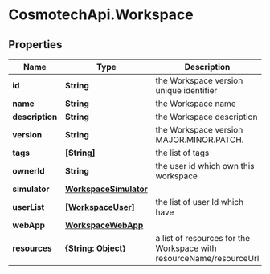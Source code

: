 # CosmotechApi.Workspace

## Properties

Name | Type | Description | Notes
------------ | ------------- | ------------- | -------------
**id** | **String** | the Workspace version unique identifier | [optional] [readonly] 
**name** | **String** | the Workspace name | 
**description** | **String** | the Workspace description | [optional] 
**version** | **String** | the Workspace version MAJOR.MINOR.PATCH. | [optional] 
**tags** | **[String]** | the list of tags | [optional] 
**ownerId** | **String** | the user id which own this workspace | [optional] [readonly] 
**simulator** | [**WorkspaceSimulator**](WorkspaceSimulator.md) |  | [optional] 
**userList** | [**[WorkspaceUser]**](WorkspaceUser.md) | the list of user Id which have | [optional] 
**webApp** | [**WorkspaceWebApp**](WorkspaceWebApp.md) |  | [optional] 
**resources** | **{String: Object}** | a list of resources for the Workspace with resourceName/resourceUrl | [optional] [readonly] 


